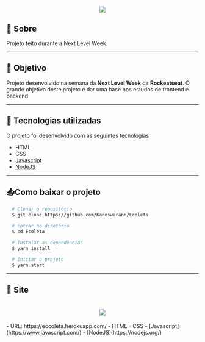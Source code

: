 <h1 align="center"> 
  <img src="https://ik.imagekit.io/oj7trck322/Launchbase_v2WBWPmh4.png">
</h1>

## 🔖 Sobre
Projeto feito durante a Next Level Week.

---

## 📌 Objetivo
Projeto desenvolvido na semana da **Next Level Week** da **Rockeatseat**. O grande objetivo deste projeto é dar uma base nos estudos de frontend e backend. 

---

## 🚀 Tecnologias utilizadas
O projeto foi desenvolvido com as seguintes tecnologias
- HTML
- CSS
- [Javascript](https://www.javascript.com/)
- [NodeJS](https://nodejs.org/)

---

## 📥Como baixar o projeto

```bash
  # Clonar o repositório
  $ git clone https://github.com/Kaneswarann/Ecoleta

  # Entrar no diretório
  $ cd Ecoleta

  # Instalar as dependências
  $ yarn install

  # Iniciar o projeto
  $ yarn start
```
---
## 📌 Site

<h1 align="center"> 
  <img src="https://i.imgur.com/4HI2nfp.png">
</h1>
- URL: https://eccoleta.herokuapp.com/
- HTML
- CSS
- [Javascript](https://www.javascript.com/)
- [NodeJS](https://nodejs.org/)
